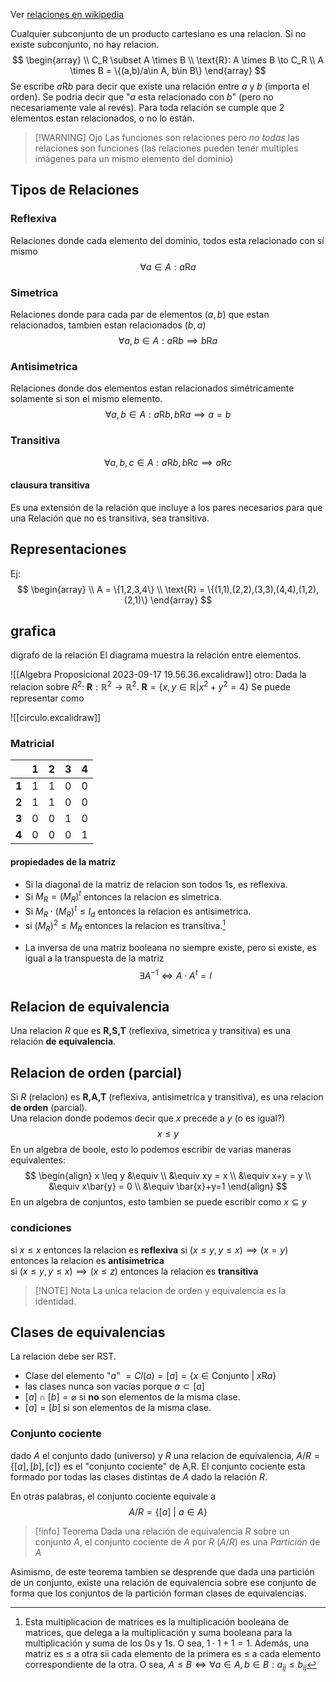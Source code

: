Ver [relaciones en wikipedia](https://en.wikipedia.org/wiki/Relation_(mathematics))

Cualquier subconjunto de un producto cartesiano es una relacion. Si no existe subconjunto, no hay relacion.
$$
\begin{array} \\
C_R \subset A \times B \\
\text{R}: A \times B \to C_R \\
A \times B = \{(a,b)/a\in A, b\in B\}
\end{array}
$$
Se escribe $a\text{R}b$ para decir que existe una relación entre $a$ y $b$ (importa el orden). Se podria decir que "$a$ esta relacionado con $b$" (pero no necesariamente 
vale al revés).
Para toda relación se cumple que 2 elementos estan relacionados, o no lo están. 



> [!WARNING] Ojo
> Las funciones son relaciones pero *no todas* las relaciones son funciones (las relaciones pueden tener multiples imágenes para un mismo elemento del dominio)

## Tipos de Relaciones
### Reflexiva
Relaciones donde cada elemento del dominio, todos esta relacionado con sí mismo
$$
\forall a \in A: a\text{R}a
$$
### Simetrica
Relaciones donde para cada par de elementos $(a,b)$ que estan relacionados, tambien estan relacionados $(b,a)$
$$
\forall a,b \in A: a\text{R}b \implies b\text{R}a
$$
### Antisimetrica
Relaciones donde dos elementos estan relacionados simétricamente solamente si son el mismo elemento.
$$
\forall a,b \in A: a\text{R}b,b\text{R}a \implies a=b
$$
### Transitiva

$$
\forall a,b,c \in A: a\text{R}b, b\text{R}c \implies a\text{R}c
$$
#### clausura transitiva
Es una extensión de la relación que incluye a los pares necesarios para que una Relación que no es transitiva, sea transitiva.
## Representaciones
Ej:
$$
\begin{array} \\
A = \{1,2,3,4\}  \\
\text{R} = \{(1,1),(2,2),(3,3),(4,4),(1,2),(2,1)\}
\end{array}
$$
## grafica
digrafo de la relación
El diagrama muestra la relación entre elementos. 

![[Algebra Proposicional 2023-09-17 19.56.36.excalidraw]]
otro:
Dada la relacion sobre $R^{2}$: $\mathbf{R}: \mathbb{R}^{2} \to \mathbb{R}^{2}.\ \mathbf{R} = \{ x,y \in \mathbb{R} | x^{2} + y^{2} = 4 \}$
Se puede representar como

![[circulo.excalidraw]]

### Matricial

|     | **1**   | **2**   | **3**   | **4**   |
| --- | --- | --- | --- | --- |
| **1**   | 1   | 1   | 0   | 0   |
| **2**   | 1   | 1   | 0   | 0   |
| **3**   | 0   | 0   | 1   | 0   |
| **4**   | 0   | 0   | 0   | 1   |

#### propiedades de la matriz
* Si la diagonal de la matriz de relacion son todos 1s, es reflexiva.   
* Si $M_{R}= (M_{R})^{t}$ entonces la relacion es simetrica.
* Si $M_{R}\cdot(M_{R})^{t} \leq I_{d}$ entonces la relacion es antisimetrica.  
* si $(M_{R})^{2} \leq M_{R}$ entonces la relacion es transitiva.[^mat]

[^mat]: Esta multiplicacion de matrices es  la multiplicación booleana de matrices, que delega a la multiplicación y suma booleana
    para la multiplicación y suma de los 0s y 1s. O sea, $1\cdot{1} + 1 = 1$. 
    Además, una matriz es $\leq$ a otra sii cada elemento de la primera es $\leq$ a cada elemento correspondiente de la otra. 
    O sea, $A \leq B \iff \forall a \in A, b\in B : a_{ij} \leq b_{ij}$

* La inversa de una matriz booleana no siempre existe, pero si existe, es igual a la transpuesta de la matriz
$$
\exists A^{-1} \iff A \cdot A^{t} = I
$$


## Relacion de equivalencia
Una relacion $R$ que es **R,S,T** (reflexiva, simetrica y transitiva) es una relación **de equivalencia**.


## Relacion de orden (parcial)
Si $R$ (relacion) es **R,A,T** (reflexiva, antisimetrica y transitiva), es una relacion **de orden** (parcial).  
Una relacion donde podemos decir que $x$ precede a $y$ (o es igual?)
$$
x \leq y
$$
En un algebra de boole, esto lo podemos escribir de varias maneras equivalentes:
$$
\begin{align}
x \leq y &\equiv  \\
&\equiv xy = x  \\
&\equiv x+y = y  \\
&\equiv x\bar{y} = 0 \\
&\equiv \bar{x}+y=1
\end{align}
$$
En un algebra de conjuntos, esto tambien se puede escribir como $x \subseteq y$ 
### condiciones

si $x \leq x$ entonces la relacion es **reflexiva** 
si $(x \leq y, y \leq x) \implies (x=y)$ entonces la relacion es **antisimetrica**  
si $(x \leq y, y \leq x) \implies (x \leq z)$ entonces la relacion es **transitiva**


> [!NOTE] Nota
> La unica relacion de orden y equivalencia es la identidad.

## Clases de equivalencias

La relacion debe ser RST. 

* Clase del elemento "$a$" $= Cl(a) = [a] = \{ x \in \text{Conjunto } | \ x\text{R}a \}$
* las clases nunca son vacías porque $a \subset [a]$
* $[a] \cap [b] = \varnothing$ si **no** son elementos de la misma clase.
* $[a] = [b]$ si son elementos de la misma clase.

### Conjunto cociente
dado $A$ el conjunto dado (universo) y $R$ una relacion de equivalencia,  $A/R = \{ [a], [b], [c] \}$ es el "conjunto cociente" de A,R. 
El conjunto cociente esta formado por todas las clases distintas de $A$ dado la relación $R$. 

En otras palabras, el conjunto cociente equivale a
$$
A/R = \{ [a] \ | \  a \in A \}
$$

> [!info] Teorema
> Dada una relación de equivalencia $R$ sobre un conjunto $A$, el conjunto cociente de $A$ por $R$ ($A/R$) es una *Partición* de $A$

Asimismo, de este teorema tambien se desprende que dada una partición de un conjunto, existe una relación de equivalencia sobre ese conjunto de forma que los conjuntos de la partición forman clases de equivalencias.

